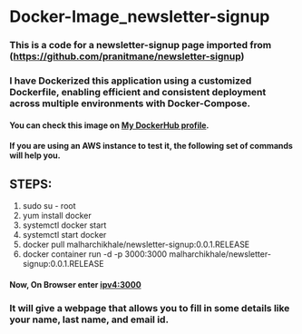 # Docker-Image_newsletter-signup

### This is a code for a newsletter-signup page imported from (https://github.com/pranitmane/newsletter-signup)
### I have Dockerized this application using a customized Dockerfile, enabling efficient and  consistent deployment across multiple environments with Docker-Compose.

#### You can check this image on [My DockerHub profile](https://hub.docker.com/r/malharchikhale/newsletter-signup/tags).
#### If you are using an AWS instance to test it, the following set of commands will help you.

## STEPS:
1. sudo su - root
2. yum install docker
3. systemctl docker start
4. systemctl start docker
5. docker pull malharchikhale/newsletter-signup:0.0.1.RELEASE
6. docker container run -d -p 3000:3000 malharchikhale/newsletter-signup:0.0.1.RELEASE

#### Now, On Browser enter <ipv4:3000>

### It will give a webpage that allows you to fill in some details like your name, last name, and email id.
